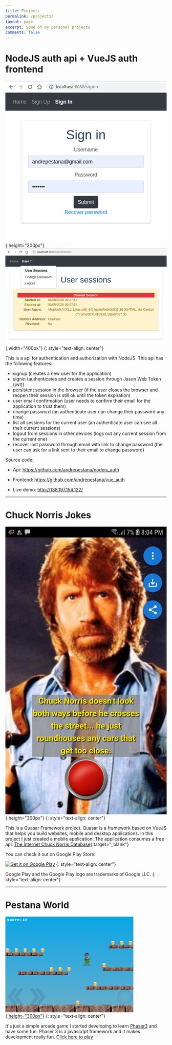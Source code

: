 ```yaml
---
title: Projects
permalink: /projects/
layout: page
excerpt: Some of my personal projects
comments: false
---
```

# NodeJS auth api + VueJS auth frontend
![alt text](/projects/vue_auth1.png "VueJS Auth Frontend signin"){:height="200px"} ![alt text](/projects/vue_auth2.png "VueJS Auth Frontend user session"){:width="400px"} 
{: style="text-align: center"}

This is a api for authentication and authorization with NodeJS. This api has the following features:
- signup (creates a new user for the application)
- signin (authenticates and creates a session through Jason Web Token (jwt))
- persistent session in the browser (if the user closes the browser and reopen their session is still ok until the token expiration)
- user email confirmation (user needs to confirm their email for the application to trust them)
- change password (an authenticate user can change their password any time)
- list all sessions for the current user (an authenticate user can see all their current sessions)
- logout from sessions in other devices (logs out any current session from the current one)
- recover lost password through email with link to change password (the user can ask for a link sent to their email to change password)

Source code: 
- Api: <https://github.com/andrepestana/nodejs_auth>
- Frontend: <https://github.com/andrepestana/vue_auth>

- Live demo: <http://138.197.154.122/>

* * *

# Chuck Norris Jokes

![alt text](/cn/phone.jpg "Chuck Norris Jokes app on phone"){:height="300px"} 
{: style="text-align: center"}

This is a Quasar Framework project. Quasar is a framework based on VueJS that helps you build websites, mobile and desktop applications. In this project I just created a mobile application. The application consumes a free api: [The Internet Chuck Norris Database](http://www.icndb.com/api/){:target="_blank"}

You can check it out on Google Play Store:

<a href='https://play.google.com/store/apps/details?id=com.github.andrepestana&pcampaignid=pcampaignidMKT-Other-global-all-co-prtnr-py-PartBadge-Mar2515-1'><img alt='Get it on Google Play' src='https://play.google.com/intl/en_us/badges/static/images/badges/en_badge_web_generic.png' style="height:100px;" /></a>
{: style="text-align: center"}

Google Play and the Google Play logo are trademarks of Google LLC.
{: style="text-align: center"}

* * *
  
  
# Pestana World

[![alt text](/projects/pestana_world.png "Pestana World"){:height="300px"}](/pestana-world/)
{: style="text-align: center"}

It's just a simple arcade game I started developing to learn [Phaser3](https://phaser.io/phaser3) and have some fun. Phaser 3 is a javascript framework and it makes development really fun. [Click here to play](/pestana-world/)


